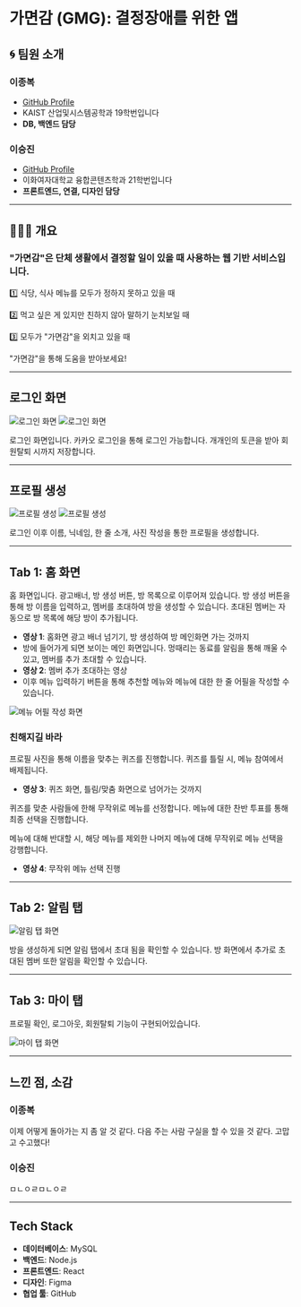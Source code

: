 # 가면감 (GMG): 결정장애를 위한 앱

## 🌀 팀원 소개

### 이종복
- [GitHub Profile](https://github.com/ljbassa)
- KAIST 산업및시스템공학과 19학번입니다
- **DB, 백엔드 담당**

### 이승진
- [GitHub Profile](https://github.com/sj0919)
- 이화여자대학교 융합콘텐츠학과 21학번입니다
- **프론트엔드, 연결, 디자인 담당**

---

## 🧑🏿‍🍳 개요

### "가면감"은 단체 생활에서 결정할 일이 있을 때 사용하는 웹 기반 서비스입니다.

1️⃣ 식당, 식사 메뉴를 모두가 정하지 못하고 있을 때

2️⃣ 먹고 싶은 게 있지만 친하지 않아 말하기 눈치보일 때

3️⃣ 모두가 "가면감"을 외치고 있을 때

"가면감"을 통해 도움을 받아보세요!

---

## 로그인 화면

![로그인 화면](https://prod-files-secure.s3.us-west-2.amazonaws.com/f6cb388f-3934-47d6-9928-26d2e10eb0fc/bb78598a-95ad-453c-b824-40c716f336f9/image.png)
![로그인 화면](https://prod-files-secure.s3.us-west-2.amazonaws.com/f6cb388f-3934-47d6-9928-26d2e10eb0fc/905fd104-4e68-4382-8eb8-7fca2555a1fc/01f8f4d5-a446-4f19-908c-f5519f2c2cf0.png)

로그인 화면입니다. 카카오 로그인을 통해 로그인 가능합니다. 개개인의 토큰을 받아 회원탈퇴 시까지 저장합니다.

---

## 프로필 생성

![프로필 생성](https://prod-files-secure.s3.us-west-2.amazonaws.com/f6cb388f-3934-47d6-9928-26d2e10eb0fc/a37ebb71-3d7c-4558-a9d1-7dab8cac065f/image.png)
![프로필 생성](https://prod-files-secure.s3.us-west-2.amazonaws.com/f6cb388f-3934-47d6-9928-26d2e10eb0fc/97123b62-4a4f-487a-a4ea-9f429c80b89a/image.png)

로그인 이후 이름, 닉네임, 한 줄 소개, 사진 작성을 통한 프로필을 생성합니다.

---

## Tab 1: 홈 화면

홈 화면입니다. 광고배너, 방 생성 버튼, 방 목록으로 이루어져 있습니다. 방 생성 버튼을 통해 방 이름을 입력하고, 멤버를 초대하여 방을 생성할 수 있습니다. 초대된 멤버는 자동으로 방 목록에 해당 방이 추가됩니다.

- **영상 1**: 홈화면 광고 배너 넘기기, 방 생성하여 방 메인화면 가는 것까지
- 방에 들어가게 되면 보이는 메인 화면입니다. 멍때리는 동료를 알림을 통해 깨울 수 있고, 멤버를 추가 초대할 수 있습니다.
- **영상 2**: 멤버 추가 초대하는 영상
- 이후 메뉴 입력하기 버튼을 통해 추천할 메뉴와 메뉴에 대한 한 줄 어필을 작성할 수 있습니다.

![메뉴 어필 작성 화면](https://prod-files-secure.s3.us-west-2.amazonaws.com/f6cb388f-3934-47d6-9928-26d2e10eb0fc/af555dd4-171c-403b-99e2-ecfc11b64ab4/image.png)

### 친해지길 바라

프로필 사진을 통해 이름을 맞추는 퀴즈를 진행합니다. 퀴즈를 틀릴 시, 메뉴 참여에서 배제됩니다.

- **영상 3**: 퀴즈 화면, 틀림/맞춤 화면으로 넘어가는 것까지

퀴즈를 맞춘 사람들에 한해 무작위로 메뉴를 선정합니다. 메뉴에 대한 찬반 투표를 통해 최종 선택을 진행합니다.

메뉴에 대해 반대할 시, 해당 메뉴를 제외한 나머지 메뉴에 대해 무작위로 메뉴 선택을 강행합니다.

- **영상 4**: 무작위 메뉴 선택 진행

---

## Tab 2: 알림 탭

![알림 탭 화면](https://prod-files-secure.s3.us-west-2.amazonaws.com/f6cb388f-3934-47d6-9928-26d2e10eb0fc/af555dd4-171c-403b-99e2-ecfc11b64ab4/image.png)

방을 생성하게 되면 알림 탭에서 초대 됨을 확인할 수 있습니다. 방 화면에서 추가로 초대된 멤버 또한 알림을 확인할 수 있습니다.

---

## Tab 3: 마이 탭

프로필 확인, 로그아웃, 회원탈퇴 기능이 구현되어있습니다.

![마이 탭 화면](https://prod-files-secure.s3.us-west-2.amazonaws.com/f6cb388f-3934-47d6-9928-26d2e10eb0fc/a37ebb71-3d7c-4558-a9d1-7dab8cac065f/image.png)

---

## 느낀 점, 소감

### 이종복
이제 어떻게 돌아가는 지 좀 알 것 같다. 다음 주는 사람 구실을 할 수 있을 것 같다. 고맙고 수고했다!

### 이승진
ㅁㄴㅇㄹㅁㄴㅇㄹ

---

## Tech Stack

- **데이터베이스**: MySQL
- **백엔드**: Node.js
- **프론트엔드**: React
- **디자인**: Figma
- **협업 툴**: GitHub
